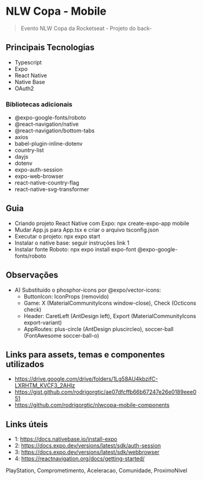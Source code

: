 # NLW Copa - Mobile

> Evento NLW Copa da Rocketseat - Projeto do back-

## Principais Tecnologias

- Typescript
- Expo
- React Native
- Native Base
- OAuth2

### Bibliotecas adicionais

- @expo-google-fonts/roboto
- @react-navigation/native
- @react-navigation/bottom-tabs
- axios
- babel-plugin-inline-dotenv
- country-list
- dayjs
- dotenv
- expo-auth-session
- expo-web-browser
- react-native-country-flag
- react-native-svg-transformer

## Guia

- Criando projeto React Native com Expo: npx create-expo-app mobile
- Mudar App.js para App.tsx e criar o arquivo tsconfig.json
- Executar o projeto: npx expo start
- Instalar o native base: seguir instruções link 1
- Instalar fonte Roboto: npx expo install expo-font @expo-google-fonts/roboto

## Observações

- A) Substituído o phosphor-icons por @expo/vector-icons:
  - ButtonIcon: IconProps (removido)
  - Game: X (MaterialCommunityIcons window-close), Check (Octicons check)
  - Header: CaretLeft (AntDesign left), Export (MaterialCommunityIcons
    export-variant)
  - AppRoutes: plus-circle (AntDesign pluscircleo), soccer-ball (FontAwesome soccer-ball-o)

## Links para assets, temas e componentes utilizados

- https://drive.google.com/drive/folders/1Lg58AU4kbzifC-LXRHTM_KVCF3_2AHlz
- https://gist.github.com/rodrigorgtic/ae07dfcffb66b67247e26e0189eee051
- https://github.com/rodrigorgtic/nlwcopa-mobile-components

## Links úteis

- 1: https://docs.nativebase.io/install-expo
- 2: https://docs.expo.dev/versions/latest/sdk/auth-session
- 3: https://docs.expo.dev/versions/latest/sdk/webbrowser
- 4: https://reactnavigation.org/docs/getting-started/

PlayStation, Comprometimento, Aceleracao, Comunidade, ProximoNivel
